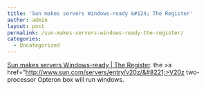 ```yaml
---
title: 'Sun makes servers Windows-ready &#124; The Register'
author: admin
layout: post
permalink: /sun-makes-servers-windows-ready-the-register/
categories:
  - Uncategorized
---
```

[Sun makes servers Windows-ready | The Register][1]. the >a href=&#8221;http://www.sun.com/servers/entry/v20z/&#8221;>V20z two-processor Opteron box will run windows.

 [1]: http://www.theregister.co.uk/2004/04/26/sun_certifies_windows/